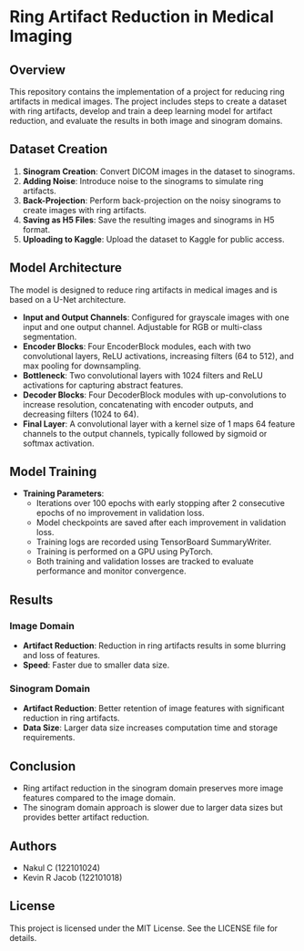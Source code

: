 # Ring Artifact Reduction in Medical Imaging

## Overview
This repository contains the implementation of a project for reducing ring artifacts in medical images. The project includes steps to create a dataset with ring artifacts, develop and train a deep learning model for artifact reduction, and evaluate the results in both image and sinogram domains.

## Dataset Creation
1. **Sinogram Creation**: Convert DICOM images in the dataset to sinograms.
2. **Adding Noise**: Introduce noise to the sinograms to simulate ring artifacts.
3. **Back-Projection**: Perform back-projection on the noisy sinograms to create images with ring artifacts.
4. **Saving as H5 Files**: Save the resulting images and sinograms in H5 format.
5. **Uploading to Kaggle**: Upload the dataset to Kaggle for public access.

## Model Architecture
The model is designed to reduce ring artifacts in medical images and is based on a U-Net architecture.

- **Input and Output Channels**: Configured for grayscale images with one input and one output channel. Adjustable for RGB or multi-class segmentation.
- **Encoder Blocks**: Four EncoderBlock modules, each with two convolutional layers, ReLU activations, increasing filters (64 to 512), and max pooling for downsampling.
- **Bottleneck**: Two convolutional layers with 1024 filters and ReLU activations for capturing abstract features.
- **Decoder Blocks**: Four DecoderBlock modules with up-convolutions to increase resolution, concatenating with encoder outputs, and decreasing filters (1024 to 64).
- **Final Layer**: A convolutional layer with a kernel size of 1 maps 64 feature channels to the output channels, typically followed by sigmoid or softmax activation.

## Model Training
- **Training Parameters**: 
  - Iterations over 100 epochs with early stopping after 2 consecutive epochs of no improvement in validation loss.
  - Model checkpoints are saved after each improvement in validation loss.
  - Training logs are recorded using TensorBoard SummaryWriter.
  - Training is performed on a GPU using PyTorch.
  - Both training and validation losses are tracked to evaluate performance and monitor convergence.

## Results
### Image Domain
- **Artifact Reduction**: Reduction in ring artifacts results in some blurring and loss of features.
- **Speed**: Faster due to smaller data size.

### Sinogram Domain
- **Artifact Reduction**: Better retention of image features with significant reduction in ring artifacts.
- **Data Size**: Larger data size increases computation time and storage requirements.

## Conclusion
- Ring artifact reduction in the sinogram domain preserves more image features compared to the image domain.
- The sinogram domain approach is slower due to larger data sizes but provides better artifact reduction.

## Authors
- Nakul C (122101024)
- Kevin R Jacob (122101018)

## License
This project is licensed under the MIT License. See the LICENSE file for details.
